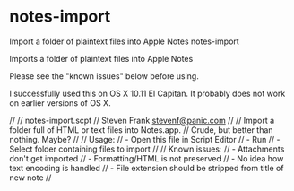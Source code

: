 # notes-import
Import a folder of plaintext files into Apple Notes
notes-import

Imports a folder of plaintext files into Apple Notes

Please see the "known issues" below before using.

I successfully used this on OS X 10.11 El Capitan. It probably does not work on earlier versions of OS X.

//
// notes-import.scpt 
// Steven Frank <stevenf@panic.com>
//
// Import a folder full of HTML or text files into Notes.app.
// Crude, but better than nothing. Maybe?
//
// Usage:
//   - Open this file in Script Editor
//   - Run
//   - Select folder containing files to import
//
// Known issues:
//   - Attachments don't get imported
//   - Formatting/HTML is not preserved
//   - No idea how text encoding is handled
//   - File extension should be stripped from title of new note
//
